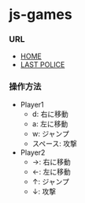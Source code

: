 # js-games
### URL
- [HOME](https://ucdj-marvel.github.io/js-games/)
- [LAST POLICE](https://ucdj-marvel.github.io/js-games/fighting.html)
### 操作方法
- Player1
  - d: 右に移動
  - a: 左に移動
  - w: ジャンプ
  - スペース: 攻撃
- Player2
  - →: 右に移動
  - ←: 左に移動
  - ↑: ジャンプ
  - ↓: 攻撃
